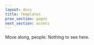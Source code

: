 ```yaml
---
layout: docs
title: Templates
prev_section: pages
next_section: assets
---
```


Move along, people. Nothing to see here.
